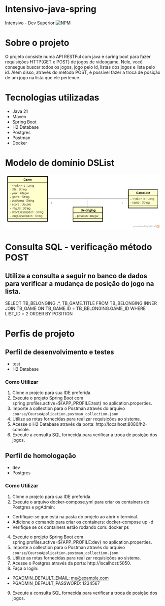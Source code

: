 # Intensivo-java-spring
Intensivo - Dev Superior
[![NPM](https://img.shields.io/npm/l/react)](https://github.com/douglasfragoso/intensivo-java-spring/blob/main/LICENSE) 

# Sobre o projeto
O projeto consiste numa API RESTFul com java e spring boot para fazer requisições HTTP(GET e POST) de jogos de videogame. Nele, você consegue buscar todos os jogos, jogo pelo id, listas dos jogos e lista pelo id. Além disso, através do método POST, é possível fazer a troca de posição de um jogo na lista que ele pertence.

# Tecnologias utilizadas
- Java 21
- Maven
- Spring Boot
- H2 Database
- Postgres
- Postman
- Docker

# Modelo de domínio DSList

![Modelo de domínio DSList](https://github.com/douglasfragoso/intensivo-java-spring/blob/main/dslist-model.png)

# Consulta SQL - verificação método POST
## Utilize a consulta a seguir no banco de dados para verificar a mudança de posição do jogo na lista.

SELECT TB_BELONGING .*, TB_GAME.TITLE FROM TB_BELONGING
INNER JOIN TB_GAME ON TB_GAME.ID = TB_BELONGING.GAME_ID
WHERE LIST_ID = 2
ORDER BY POSITION

# Perfis de projeto
## Perfil de desenvolvimento e testes
 - test
 - H2 Database

### Como Utilizar

1. Clone o projeto para sua IDE preferida.
2. Execute o projeto Spring Boot com spring.profiles.active=${APP_PROFILE:test} no aplication.properties.
3. Importe a collection para o Postman através do arquivo `course/CourseApplication.postman_collection.json`.
4. Utilize as rotas fornecidas para realizar requisições ao sistema.
5. Acesse o H2 Database através da porta: http://localhost:8080/h2-console.
6. Execute a consulta SQL fornecida para verificar a troca de posição dos jogos.
   
## Perfil de homologação
 - dev
 - Postgres

### Como Utilizar

1. Clone o projeto para sua IDE preferida.
2. Execute o arquivo docker-compose.yml para criar os containers do Postgres e pgAdmin:
  - Certifique-se que está na pasta do projeto ao abrir o terminal.
  - Adicione o comando para criar os containers: docker-compose up -d
  - Verifique se os containers estão rodando com: docker ps
4. Execute o projeto Spring Boot com spring.profiles.active=${APP_PROFILE:dev} no aplication.properties.
5. Importe a collection para o Postman através do arquivo `course/CourseApplication.postman_collection.json`.
6. Utilize as rotas fornecidas para realizar requisições ao sistema.
7. Acesse o Postgres através da porta: http://localhost:5050.
8. Faça o login:
  - PGADMIN_DEFAULT_EMAIL: me@example.com
  - PGADMIN_DEFAULT_PASSWORD: 1234567
9. Execute a consulta SQL fornecida para verificar a troca de posição dos jogos.

 
